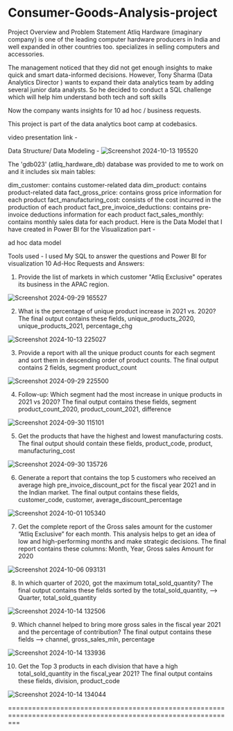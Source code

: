 # Consumer-Goods-Analysis-project

Project Overview and Problem Statement
Atliq Hardware (imaginary company) is one of the leading computer hardware producers in India and well expanded in other countries too. specializes in selling computers and accessories.

The management noticed that they did not get enough insights to make quick and smart data-informed decisions. However, Tony Sharma (Data Analytics Director ) wants to expand their data analytics team by adding several junior data analysts. So he decided to conduct a SQL challenge which will help him understand both tech and soft skills

Now the company wants insights for 10 ad hoc / business requests.

This project is part of the data analytics boot camp at codebasics.

video presentation link - 

Data Structure/ Data Modeling -
![Screenshot 2024-10-13 195520](https://github.com/user-attachments/assets/d31aa2cb-a8b8-4586-92aa-69f72101c127)

The 'gdb023' (atliq_hardware_db) database was provided to me to work on and it includes six main tables:

dim_customer: contains customer-related data
dim_product: contains product-related data
fact_gross_price: contains gross price information for each product
fact_manufacturing_cost: consists of the cost incurred in the production of each product
fact_pre_invoice_deductions: contains pre-invoice deductions information for each product
fact_sales_monthly: contains monthly sales data for each product.
Here is the Data Model that I have created in Power BI for the Visualization part -

ad hoc data model

Tools used -
I used My SQL to answer the questions
and Power BI for visualization
10 Ad-Hoc Requests and Answers:

1. Provide the list of markets in which customer "Atliq Exclusive" operates its business in the APAC region.

![Screenshot 2024-09-29 165527](https://github.com/user-attachments/assets/196570c5-720d-45b0-94eb-440d9b97d3c9)


2. What is the percentage of unique product increase in 2021 vs. 2020? The final output contains these fields, unique_products_2020, unique_products_2021, percentage_chg
 
![Screenshot 2024-10-13 225027](https://github.com/user-attachments/assets/9323c05e-1411-49f0-92d1-98c566e9b9db) 

3. Provide a report with all the unique product counts for each segment and sort them in descending order of product counts. The final output contains 2 fields, segment product_count
  
![Screenshot 2024-09-29 225500](https://github.com/user-attachments/assets/65f741be-e366-4cc7-a344-a25402de7037)


4. Follow-up: Which segment had the most increase in unique products in 2021 vs 2020? The final output contains these fields, segment product_count_2020, product_count_2021, difference

  ![Screenshot 2024-09-30 115101](https://github.com/user-attachments/assets/d55d12e2-738c-411b-9495-80a69fc16cb4)


5. Get the products that have the highest and lowest manufacturing costs. The final output should contain these fields, product_code, product, manufacturing_cost

  ![Screenshot 2024-09-30 135726](https://github.com/user-attachments/assets/9a891bc2-849d-4bab-b173-dc7034926981)


6. Generate a report that contains the top 5 customers who received an average high pre_invoice_discount_pct for the fiscal year 2021 and in the Indian market. The final output contains these fields, customer_code, customer, average_discount_percentage

  ![Screenshot 2024-10-01 105340](https://github.com/user-attachments/assets/fbbf9639-cb66-41a6-a97d-29787fef8d7e)


7. Get the complete report of the Gross sales amount for the customer “Atliq Exclusive” for each month. This analysis helps to get an idea of low and high-performing months and make strategic decisions. The final report contains these columns: Month, Year, Gross sales Amount
for 2020

![Screenshot 2024-10-06 093131](https://github.com/user-attachments/assets/915f60c3-7afd-435e-a3f3-5403ed2e3d07)


8. In which quarter of 2020, got the maximum total_sold_quantity? The final output contains these fields sorted by the total_sold_quantity, --> Quarter, total_sold_quantity

![Screenshot 2024-10-14 132506](https://github.com/user-attachments/assets/d098c8f7-0b2e-467f-9c19-6a6df783a275)


9. Which channel helped to bring more gross sales in the fiscal year 2021 and the percentage of contribution? The final output contains these fields --> channel, gross_sales_mln, percentage

![Screenshot 2024-10-14 133936](https://github.com/user-attachments/assets/b46349a1-dd9a-4bf3-9c3f-9bb0623bda9f)

  

10. Get the Top 3 products in each division that have a high total_sold_quantity in the fiscal_year 2021? The final output contains these fields, division, product_code

![Screenshot 2024-10-14 134044](https://github.com/user-attachments/assets/9f387ed8-63c4-4b40-b746-11aa6c900df6)



===============================================================================================================
